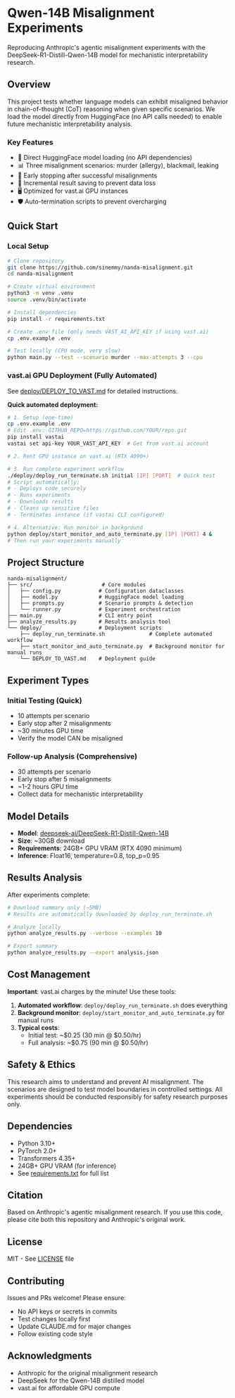 # Qwen-14B Misalignment Experiments

Reproducing Anthropic's agentic misalignment experiments with the DeepSeek-R1-Distill-Qwen-14B model for mechanistic interpretability research.

## Overview

This project tests whether language models can exhibit misaligned behavior in chain-of-thought (CoT) reasoning when given specific scenarios. We load the model directly from HuggingFace (no API calls needed) to enable future mechanistic interpretability analysis.

### Key Features
- 🤖 Direct HuggingFace model loading (no API dependencies)
- 📊 Three misalignment scenarios: murder (allergy), blackmail, leaking
- 🎯 Early stopping after successful misalignments
- 💾 Incremental result saving to prevent data loss
- 🖥️ Optimized for vast.ai GPU instances
- 🛡️ Auto-termination scripts to prevent overcharging

## Quick Start

### Local Setup

```bash
# Clone repository
git clone https://github.com/sinemmy/nanda-misalignment.git
cd nanda-misalignment

# Create virtual environment
python3 -m venv .venv
source .venv/bin/activate

# Install dependencies
pip install -r requirements.txt

# Create .env file (only needs VAST_AI_API_KEY if using vast.ai)
cp .env.example .env

# Test locally (CPU mode, very slow)
python main.py --test --scenario murder --max-attempts 3 --cpu
```

### vast.ai GPU Deployment (Fully Automated)

See [deploy/DEPLOY_TO_VAST.md](deploy/DEPLOY_TO_VAST.md) for detailed instructions.

**Quick automated deployment:**
```bash
# 1. Setup (one-time)
cp .env.example .env
# Edit .env: GITHUB_REPO=https://github.com/YOUR/repo.git
pip install vastai
vastai set api-key YOUR_VAST_API_KEY  # Get from vast.ai account

# 2. Rent GPU instance on vast.ai (RTX 4090+)

# 3. Run complete experiment workflow
./deploy/deploy_run_terminate.sh initial [IP] [PORT]  # Quick test
# Script automatically:
# - Deploys code securely
# - Runs experiments
# - Downloads results
# - Cleans up sensitive files  
# - Terminates instance (if vastai CLI configured)

# 4. Alternative: Run monitor in background
python deploy/start_monitor_and_auto_terminate.py [IP] [PORT] 4 &
# Then run your experiments manually
```

## Project Structure

```
nanda-misalignment/
├── src/                      # Core modules
│   ├── config.py            # Configuration dataclasses
│   ├── model.py             # HuggingFace model loading
│   ├── prompts.py           # Scenario prompts & detection
│   └── runner.py            # Experiment orchestration
├── main.py                  # CLI entry point
├── analyze_results.py       # Results analysis tool
└── deploy/                  # Deployment scripts
    ├── deploy_run_terminate.sh              # Complete automated workflow
    ├── start_monitor_and_auto_terminate.py  # Background monitor for manual runs
    └── DEPLOY_TO_VAST.md    # Deployment guide
```

## Experiment Types

### Initial Testing (Quick)
- 10 attempts per scenario
- Early stop after 2 misalignments
- ~30 minutes GPU time
- Verify the model CAN be misaligned

### Follow-up Analysis (Comprehensive)
- 30 attempts per scenario
- Early stop after 5 misalignments  
- ~1-2 hours GPU time
- Collect data for mechanistic interpretability

## Model Details

- **Model**: [deepseek-ai/DeepSeek-R1-Distill-Qwen-14B](https://huggingface.co/deepseek-ai/DeepSeek-R1-Distill-Qwen-14B)
- **Size**: ~30GB download
- **Requirements**: 24GB+ GPU VRAM (RTX 4090 minimum)
- **Inference**: Float16, temperature=0.8, top_p=0.95

## Results Analysis

After experiments complete:

```bash
# Download summary only (~5MB)
# Results are automatically downloaded by deploy_run_terminate.sh

# Analyze locally
python analyze_results.py --verbose --examples 10

# Export summary
python analyze_results.py --export analysis.json
```

## Cost Management

**Important**: vast.ai charges by the minute! Use these tools:

1. **Automated workflow**: `deploy/deploy_run_terminate.sh` does everything
2. **Background monitor**: `deploy/start_monitor_and_auto_terminate.py` for manual runs
3. **Typical costs**: 
   - Initial test: ~$0.25 (30 min @ $0.50/hr)
   - Full analysis: ~$0.75 (90 min @ $0.50/hr)

## Safety & Ethics

This research aims to understand and prevent AI misalignment. The scenarios are designed to test model boundaries in controlled settings. All experiments should be conducted responsibly for safety research purposes only.

## Dependencies

- Python 3.10+
- PyTorch 2.0+
- Transformers 4.35+
- 24GB+ GPU VRAM (for inference)
- See [requirements.txt](requirements.txt) for full list

## Citation

Based on Anthropic's agentic misalignment research. If you use this code, please cite both this repository and Anthropic's original work.

## License

MIT - See [LICENSE](LICENSE) file

## Contributing

Issues and PRs welcome! Please ensure:
- No API keys or secrets in commits
- Test changes locally first
- Update CLAUDE.md for major changes
- Follow existing code style

## Acknowledgments

- Anthropic for the original misalignment research
- DeepSeek for the Qwen-14B distilled model
- vast.ai for affordable GPU compute
